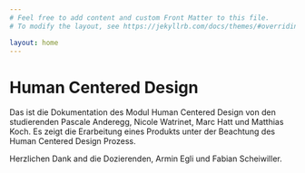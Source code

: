 ```yaml
---
# Feel free to add content and custom Front Matter to this file.
# To modify the layout, see https://jekyllrb.com/docs/themes/#overriding-theme-defaults

layout: home
---
```

# Human Centered Design

Das ist die Dokumentation des Modul Human Centered Design von den studierenden Pascale Anderegg, Nicole Watrinet, Marc Hatt und Matthias Koch. Es zeigt die Erarbeitung eines Produkts unter der Beachtung des Human Centered Design Prozess.

Herzlichen Dank and die Dozierenden, Armin Egli und Fabian Scheiwiller. 
